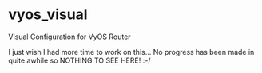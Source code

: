 # vyos_visual
Visual Configuration for VyOS Router

I just wish I had more time to work on this... No progress has been made in quite awhile so NOTHING TO SEE HERE! :-/
